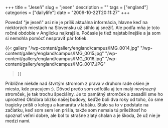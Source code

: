 +++
title = "Jeseň"
slug = "jesen"
description = ""
tags = ["england"]
categories = ["dailylife"]
date = "2009-10-22T20:11:27"
+++

Povedať "je jeseň" asi nie je príliš aktuálna informácia, hlavne keď na niektorých miestách na
Slovensku už stihlo aj snežiť. Ale podľa mňa je toto ročné obdobie v Anglicku najkrajšie. Počasie
je tiež najstabilnejšie a ja som si nemohla pomôcť nespraviť pár fotiek.

{{< gallery
    "/wp-content/gallery/england/campus/IMG_0014.jpg"
    "/wp-content/gallery/england/campus/IMG_0015.jpg"
    "/wp-content/gallery/england/campus/IMG_0016.jpg"
    "/wp-content/gallery/england/campus/IMG_0017.JPG"
>}}

Približne niekde nad štvrtým stromom z prava v druhom rade okien je miesto, kde pracujem :). Dôvod
prečo som odfotila aj ten malý nevýrazný stromček, je tak trochu špeciálny. Je to pamätný stromček
a zasadili sme ho uprostred Októbra blízko našej budovy, keďže boli dva roky od toho, čo sme
tragicky prišli o kolegu a kamaráta v labáku. Stalo sa to v podstate na začiatku, keď som sem len
prišla, takže som nemala tú príležitosť ho spoznať veľmi dobre, ale bol to strašne zlatý chalan a
je škoda, že už nie je medzi nami.
